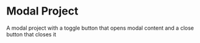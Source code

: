 # Modal Project

A modal project with a toggle button that opens modal content and a close button that closes it
